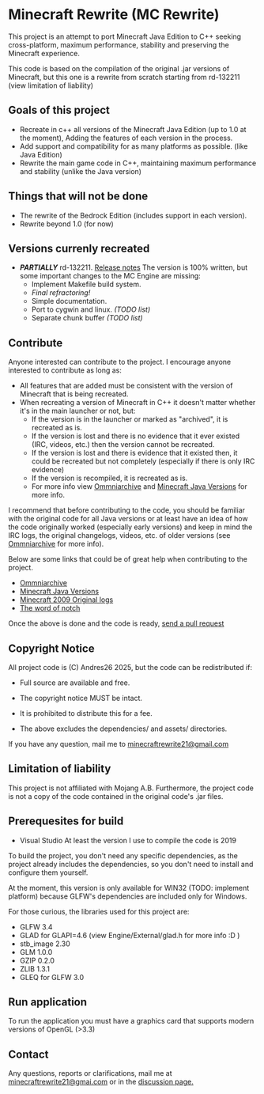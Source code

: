 # Minecraft Rewrite (MC Rewrite)

This project is an attempt to port Minecraft Java Edition to C++ seeking 
cross-platform, maximum performance, stability and preserving the Minecraft 
experience. 

This code is based on the compilation of the original .jar versions of 
Minecraft, but this one is a rewrite from scratch starting from 
rd-132211 (view limitation of liability)

## Goals of this project

- Recreate in c++ all versions of the Minecraft Java Edition (up to 1.0 at the moment), 
  Adding the features of each version in the process.  
- Add support and compatibility for as many platforms as possible. (like Java Edition)
- Rewrite the main game code in C++, maintaining maximum performance and 
  stability (unlike the Java version)
  
## Things that will not be done

- The rewrite of the Bedrock Edition (includes support in each version).
- Rewrite beyond 1.0 (for now)

## Versions currenly recreated
- ***PARTIALLY*** rd-132211. [Release notes](./Documentation/versions/rd-132211-1/relnotes.md)
  The version is 100% written, but some important changes to the MC Engine are missing:
  - Implement Makefile build system.
  - *Final refractoring!*
  - Simple documentation.
  - Port to cygwin and linux. *(TODO list)*
  - Separate chunk buffer *(TODO list)*
  
## Contribute

Anyone interested can contribute to the project. I encourage anyone interested to contribute 
as long as:

- All features that are added must be consistent with the version of Minecraft that is being 
  recreated.
- When recreating a version of Minecraft in C++ it doesn't matter whether it's in the main 
  launcher or not, but:
	- If the version is in the launcher or marked as "archived", it is recreated as is.
	- If the version is lost and there is no evidence that it ever existed (IRC, videos, etc.) 
	  then the version cannot be recreated.
	- If the version is lost and there is evidence that it existed then, it could be 
	  recreated but not completely (especially if there is only IRC evidence)
	- If the version is recompiled, it is recreated as is.
	- For more info view [Ommniarchive](https://omniarchive.shoutwiki.com/wiki/Main_Page) and [Minecraft Java Versions](https://minecraft.fandom.com/wiki/Java_Edition_version_history) for more info.

I recommend that before contributing to the code, you  should be familiar with the original code for 
all Java versions or at least have an idea of how the code originally worked (especially early versions) and 
keep in mind the IRC logs, the original changelogs, videos, etc. of older versions (see [Ommniarchive](https://omniarchive.shoutwiki.com/wiki/Main_Page) for more info).

Below are some links that could be of great help when contributing to the project.

- [Ommniarchive](https://omniarchive.shoutwiki.com/wiki/Main_Page)
- [Minecraft Java Versions](https://minecraft.fandom.com/wiki/Java_Edition_version_history)
- [Minecraft 2009 Original logs](https://web.archive.org/web/20140601000000*/https://echelog.com/logs/browse/lwjgl/1242165600)
- [The word of notch](https://blog.omniarchive.uk/archive/)

Once the above is done and the code is ready, [send a pull request](https://github.com/Andres2626/Minecraft-Rewrite/pulls)

## Copyright Notice

All project code is (C) Andres26 2025, but the code can be redistributed if:

- Full source are available and free.

- The copyright notice MUST be intact.

- It is prohibited to distribute this for a fee.

- The above excludes the dependencies/ and assets/ directories.

If you have any question, mail me to minecraftrewrite21@gmail.com

## Limitation of liability

This project is not affiliated with Mojang A.B. Furthermore, the project code is not a 
copy of the code contained in the original code's .jar files.

## Prerequesites for build

- Visual Studio At least the version I use to compile the code is 2019

To build the project, you don't need any specific dependencies, as the project 
already includes the dependencies, so you don't need to install and configure 
them yourself.

At the moment, this version is only available for WIN32 (TODO: implement platform) because 
GLFW's dependencies are included only for Windows.

For those curious, the libraries used for this project are:

- GLFW 3.4
- GLAD for GLAPI=4.6 (view Engine/External/glad.h for more info :D )
- stb_image 2.30
- GLM 1.0.0
- GZIP 0.2.0
- ZLIB 1.3.1
- GLEQ for GLFW 3.0

## Run application

To run the application you must have a graphics card that supports modern versions of OpenGL (>3.3)

## Contact 

Any questions, reports or clarifications, mail me at minecraftrewrite21@gmai.com or in the [discussion page.](https://github.com/Andres2626/Minecraft-Rewrite/discussions)
